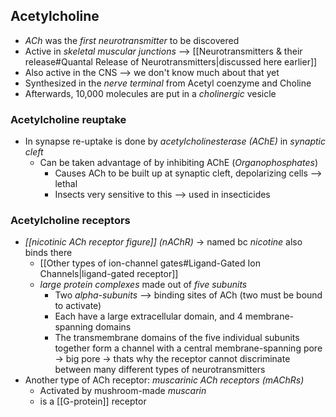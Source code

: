 ## Acetylcholine
- *ACh* was the *first neurotransmitter* to be discovered
- Active in *skeletal muscular junctions* --> [[Neurotransmitters & their release#Quantal Release of Neurotransmitters|discussed here earlier]]
- Also active in the CNS --> we don't know much about that yet
- Synthesized in the *nerve terminal* from Acetyl coenzyme and Choline
- Afterwards, 10,000 molecules are put in a *cholinergic* vesicle 
### Acetylcholine reuptake
- In synapse re-uptake is done by *acetylcholinesterase (AChE)* in *synaptic cleft*
	- Can be taken advantage of by inhibiting AChE (*Organophosphates*)
		- Causes ACh to be built up at synaptic cleft, depolarizing cells --> lethal
		- Insects very sensitive to this --> used in insecticides
### Acetylcholine receptors
- *[[nicotinic ACh receptor figure]] (nAChR)* -> named bc *nicotine* also binds there
	- [[Other types of ion-channel gates#Ligand-Gated Ion Channels|ligand-gated receptor]]
	- *large protein complexes* made out of *five subunits*
		- Two *alpha-subunits* --> binding sites of ACh (two must be bound to activate)
		- Each have a large extracellular domain, and 4 membrane-spanning domains
		-  The transmembrane domains of the five individual subunits together form a channel with a central membrane-spanning pore -> big pore -> thats why the receptor cannot discriminate between many different types of neurotransmitters
- Another type of ACh receptor: *muscarinic ACh receptors (mAChRs)*
	- Activated by mushroom-made *muscarin*
	- is a [[G-protein]] receptor